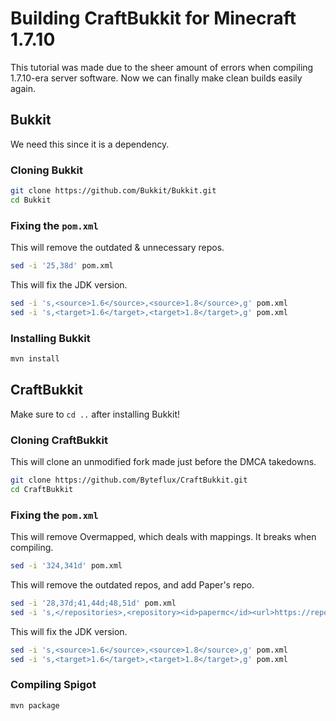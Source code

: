 # Building CraftBukkit for Minecraft 1.7.10

This tutorial was made due to the sheer amount of errors when compiling 1.7.10-era server software. Now we can finally make clean builds easily again.

## Bukkit

We need this since it is a dependency.

### Cloning Bukkit

```sh
git clone https://github.com/Bukkit/Bukkit.git
cd Bukkit
```

### Fixing the `pom.xml`

This will remove the outdated & unnecessary repos.

```sh
sed -i '25,38d' pom.xml
```

This will fix the JDK version.

```sh
sed -i 's,<source>1.6</source>,<source>1.8</source>,g' pom.xml
sed -i 's,<target>1.6</target>,<target>1.8</target>,g' pom.xml
```

### Installing Bukkit

```sh
mvn install
```

## CraftBukkit

Make sure to `cd ..` after installing Bukkit!

### Cloning CraftBukkit

This will clone an unmodified fork made just before the DMCA takedowns.

```sh
git clone https://github.com/Byteflux/CraftBukkit.git
cd CraftBukkit
```

### Fixing the `pom.xml`

This will remove Overmapped, which deals with mappings. It breaks when compiling.

```sh
sed -i '324,341d' pom.xml
```

This will remove the outdated repos, and add Paper's repo.

```sh
sed -i '28,37d;41,44d;48,51d' pom.xml
sed -i 's,</repositories>,<repository><id>papermc</id><url>https://repo.papermc.io/repository/maven-public/</url></repository></repositories>,g' pom.xml
```

This will fix the JDK version.

```sh
sed -i 's,<source>1.6</source>,<source>1.8</source>,g' pom.xml
sed -i 's,<target>1.6</target>,<target>1.8</target>,g' pom.xml
```

### Compiling Spigot

```sh
mvn package
```
